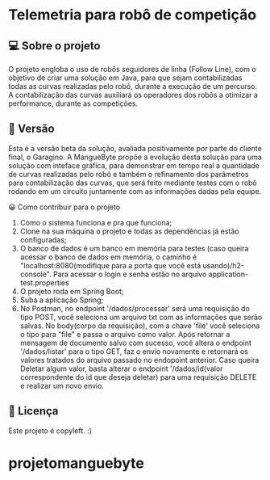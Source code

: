 # Telemetria para robô de competição
## 💻 Sobre o projeto
O projeto engloba o uso de robôs seguidores de linha (Follow Line), com o objetivo de criar uma solução em Java, para que sejam contabilizadas todas as curvas realizadas pelo robô, durante a execução de um percurso. 
A contabilização das curvas auxiliará os operadores dos robôs a otimizar a performance, durante as competições.

## 🔧 Versão 
Esta é a versão beta da solução, avaliada positivamente por parte do cliente final, o Garagino.
A MangueByte propõe a evolução desta solução para uma solução com inteface gráfica, para demonstrar em tempo real a quantidade de curvas realizadas pelo robô e também o refinamento dos parâmetros para contabilização
das curvas, que será feito mediante testes com o robô rodando em um circuito juntamente com as informações dadas pela equipe.

😀 Como contribuir para o projeto
1. Como o sistema funciona e pra que funciona;
2. Clone na sua máquina o projeto e todas as dependências já estão configuradas;
3. O banco de dados é um banco em memória para testes (caso queira acessar o banco de dados em memória, o caminho é "localhost:8080(modifique para a porta que você está usando)/h2-console".
   Para acessar o login e senha estão no arquivo application-test.properties
4. O projeto roda em Spring Boot;
5. Suba a aplicação Spring;
6. No Postman, no endpoint '/dados/processar' será uma requisição do tipo POST, você seleciona um arquivo txt com as informações que serão salvas. No body(corpo da requisição),
   com a chave 'file' você seleciona o tipo para "file" e passa o arquivo como valor. Após retornar a mensagem de documento salvo com sucesso, 
   você altera o endpoint '/dados/listar' para o tipo GET, faz o envio novamente e retornará os valores tratados do arquivo passado no endopoint anterior. 
   Caso queira Deletar algum valor, basta alterar o endpoint '/dados/id(valor correspondente do id que deseja deletar) para uma requisição DELETE e realizar um novo envio.


## 📝 Licença
Este projeto é copyleft. :)

# projetomanguebyte
